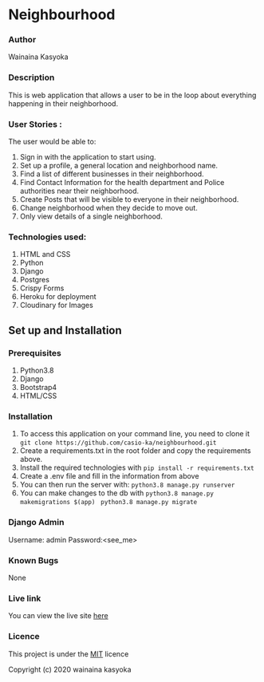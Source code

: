 # Neighbourhood

###  Author
Wainaina Kasyoka

### Description
This is web application that allows a user to be in the loop about everything happening in their neighborhood.

### User Stories :
The user would be able to:

1. Sign in with the application to start using.
1. Set up a profile, a general location and neighborhood name.
1. Find a list of different businesses in their neighborhood.
1. Find Contact Information for the health department and Police authorities near their neighborhood.
1. Create Posts that will be visible to everyone in their neighborhood.
1. Change neighborhood when they decide to move out.
1. Only view details of a single neighborhood.

### Technologies used: 
1. HTML and CSS
2. Python
3. Django
1. Postgres
1. Crispy Forms
1. Heroku for deployment
1. Cloudinary for Images

## Set up and Installation
### Prerequisites

1. Python3.8
1. Django
1. Bootstrap4
1. HTML/CSS


### Installation
1. To access this application on your command line, you need to clone it 
`git clone https://github.com/casio-ka/neighbourhood.git`
1. Create a requirements.txt in the root folder and copy the requirements above.
1. Install the required technologies with
`pip install -r requirements.txt`
1. Create a .env file and fill in the information from above 
1. You can then run the server with:
`python3.8 manage.py runserver`
1. You can make changes to the db with
`python3.8 manage.py makemigrations $(app) `
`python3.8 manage.py migrate`


### Django Admin
Username: admin
Password:<see_me>

### Known Bugs
None

### Live link
You can view the live site [here]( )
### Licence
This project is under the [MIT](https://github.com/casio-ka/neighbourhood/blob/master/LICENSE) licence

Copyright (c) 2020 wainaina kasyoka

